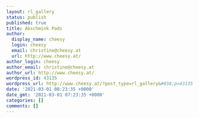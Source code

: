 ```yaml
---
layout: rl_gallery
status: publish
published: true
title: Abschmink Pads
author:
  display_name: cheesy
  login: cheesy
  email: christine@cheesy.at
  url: http://www.cheesy.at/
author_login: cheesy
author_email: christine@cheesy.at
author_url: http://www.cheesy.at/
wordpress_id: 43135
wordpress_url: http://www.cheesy.at/?post_type=rl_gallery&#038;p=43135
date: '2021-03-01 08:23:35 +0000'
date_gmt: '2021-03-01 07:23:35 +0000'
categories: []
comments: []
---
```

